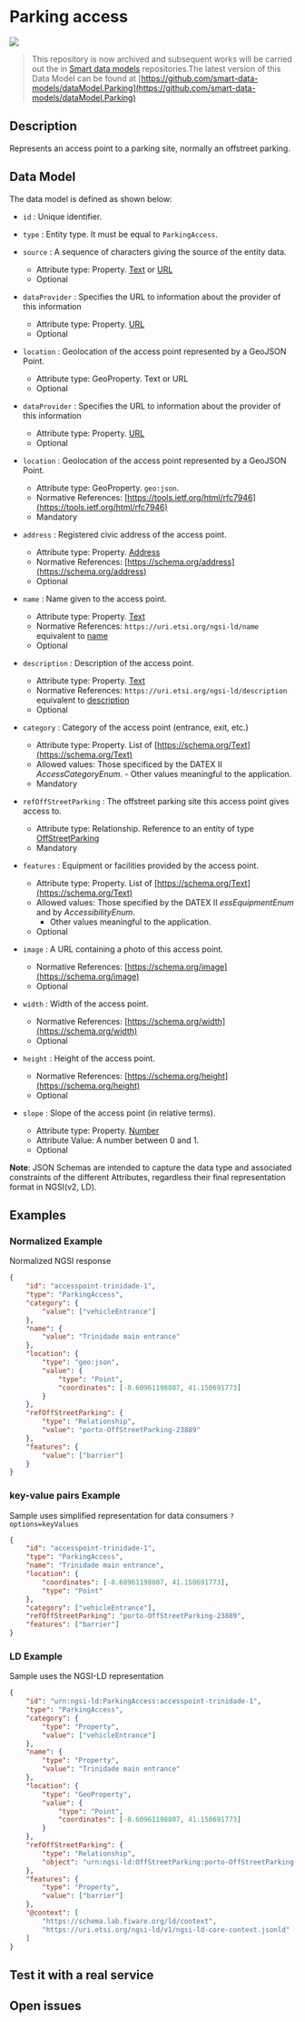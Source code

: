 # Parking access

![](https://nexus.lab.fiware.org/static/badges/statuses/deprecated.svg)

> This repository is now archived and subsequent works will be carried out the
> in [Smart data models](https://github.com/smart-data-models) repositories.The
> latest version of this Data Model can be found at
> [https://github.com/smart-data-models/dataModel.Parking](https://github.com/smart-data-models/dataModel.Parking)

## Description

Represents an access point to a parking site, normally an offstreet parking.

## Data Model

The data model is defined as shown below:

-   `id` : Unique identifier.

-   `type` : Entity type. It must be equal to `ParkingAccess`.

-   `source` : A sequence of characters giving the source of the entity data.

    -   Attribute type: Property. [Text](https://schema.org/Text) or
        [URL](https://schema.org/URL)
    -   Optional

-   `dataProvider` : Specifies the URL to information about the provider of this
    information

    -   Attribute type: Property. [URL](https://schema.org/URL)
    -   Optional

-   `location` : Geolocation of the access point represented by a GeoJSON Point.

    -   Attribute type: GeoProperty. Text or URL
    -   Optional

-   `dataProvider` : Specifies the URL to information about the provider of this
    information

    -   Attribute type: Property. [URL](https://schema.org/URL)
    -   Optional

-   `location` : Geolocation of the access point represented by a GeoJSON Point.

    -   Attribute type: GeoProperty. `geo:json`.
    -   Normative References:
        [https://tools.ietf.org/html/rfc7946](https://tools.ietf.org/html/rfc7946)
    -   Mandatory

-   `address` : Registered civic address of the access point.

    -   Attribute type: Property. [Address](https://schema.org/address)
    -   Normative References:
        [https://schema.org/address](https://schema.org/address)
    -   Optional

-   `name` : Name given to the access point.

    -   Attribute type: Property. [Text](https://schema.org/Text)
    -   Normative References: `https://uri.etsi.org/ngsi-ld/name` equivalent to
        [name](https://schema.org/name)
    -   Optional

-   `description` : Description of the access point.

    -   Attribute type: Property. [Text](https://schema.org/Text)
    -   Normative References: `https://uri.etsi.org/ngsi-ld/description`
        equivalent to [description](https://schema.org/description)
    -   Optional

-   `category` : Category of the access point (entrance, exit, etc.)

    -   Attribute type: Property. List of
        [https://schema.org/Text](https://schema.org/Text)
    -   Allowed values: Those specificed by the DATEX II _AccessCategoryEnum_. -
        Other values meaningful to the application.
    -   Mandatory

-   `refOffStreetParking` : The offstreet parking site this access point gives
    access to.

    -   Attribute type: Relationship. Reference to an entity of type
        [OffStreetParking](../../OffStreetParking/doc/spec.md)
    -   Mandatory

-   `features` : Equipment or facilities provided by the access point.

    -   Attribute type: Property. List of
        [https://schema.org/Text](https://schema.org/Text)
    -   Allowed values: Those specified by the DATEX II _essEquipmentEnum_ and
        by _AccessibilityEnum_.
        -   Other values meaningful to the application.
    -   Optional

-   `image` : A URL containing a photo of this access point.

    -   Normative References:
        [https://schema.org/image](https://schema.org/image)
    -   Optional

-   `width` : Width of the access point.

    -   Normative References:
        [https://schema.org/width](https://schema.org/width)
    -   Optional

-   `height` : Height of the access point.

    -   Normative References:
        [https://schema.org/height](https://schema.org/height)
    -   Optional

-   `slope` : Slope of the access point (in relative terms).
    -   Attribute type: Property. [Number](https://schema.org/Number)
    -   Attribute Value: A number between 0 and 1.
    -   Optional

**Note**: JSON Schemas are intended to capture the data type and associated
constraints of the different Attributes, regardless their final representation
format in NGSI(v2, LD).

## Examples

### Normalized Example

Normalized NGSI response

```json
{
    "id": "accesspoint-trinidade-1",
    "type": "ParkingAccess",
    "category": {
        "value": ["vehicleEntrance"]
    },
    "name": {
        "value": "Trinidade main entrance"
    },
    "location": {
        "type": "geo:json",
        "value": {
            "type": "Point",
            "coordinates": [-8.60961198807, 41.150691773]
        }
    },
    "refOffStreetParking": {
        "type": "Relationship",
        "value": "porto-OffStreetParking-23889"
    },
    "features": {
        "value": ["barrier"]
    }
}
```

### key-value pairs Example

Sample uses simplified representation for data consumers `?options=keyValues`

```json
{
    "id": "accesspoint-trinidade-1",
    "type": "ParkingAccess",
    "name": "Trinidade main entrance",
    "location": {
        "coordinates": [-8.60961198807, 41.150691773],
        "type": "Point"
    },
    "category": ["vehicleEntrance"],
    "refOffStreetParking": "porto-OffStreetParking-23889",
    "features": ["barrier"]
}
```

### LD Example

Sample uses the NGSI-LD representation

```json
{
    "id": "urn:ngsi-ld:ParkingAccess:accesspoint-trinidade-1",
    "type": "ParkingAccess",
    "category": {
        "type": "Property",
        "value": ["vehicleEntrance"]
    },
    "name": {
        "type": "Property",
        "value": "Trinidade main entrance"
    },
    "location": {
        "type": "GeoProperty",
        "value": {
            "type": "Point",
            "coordinates": [-8.60961198807, 41.150691773]
        }
    },
    "refOffStreetParking": {
        "type": "Relationship",
        "object": "urn:ngsi-ld:OffStreetParking:porto-OffStreetParking-23889"
    },
    "features": {
        "type": "Property",
        "value": ["barrier"]
    },
    "@context": [
        "https://schema.lab.fiware.org/ld/context",
        "https://uri.etsi.org/ngsi-ld/v1/ngsi-ld-core-context.jsonld"
    ]
}
```

## Test it with a real service

## Open issues
